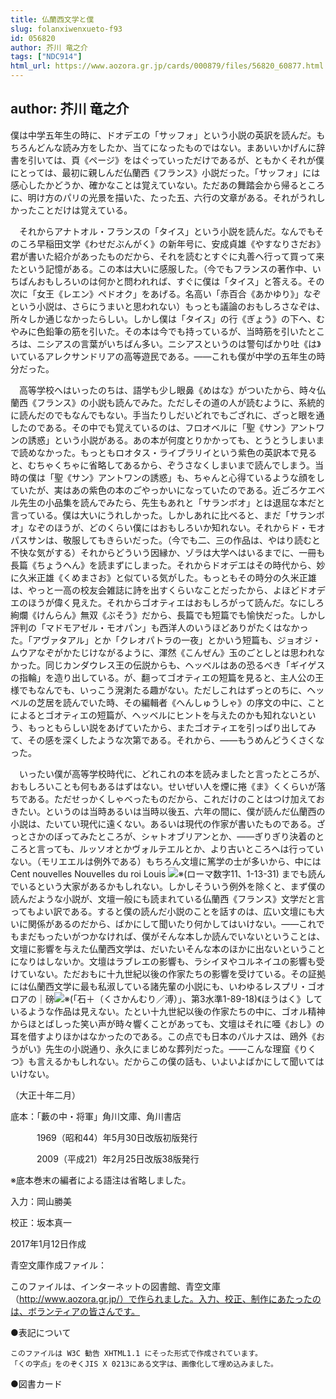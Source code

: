 ```yaml
---
title: 仏蘭西文学と僕
slug: folanxiwenxueto-f93
id: 056820
author: 芥川 竜之介
tags: ["NDC914"]
html_url: https://www.aozora.gr.jp/cards/000879/files/56820_60877.html
---
```


## author: 芥川 竜之介

僕は中学五年生の時に、ドオデエの「サッフォ」という小説の英訳を読んだ。もちろんどんな読み方をしたか、当てになったものではない。まあいいかげんに辞書を引いては、頁《ページ》をはぐっていっただけであるが、ともかくそれが僕にとっては、最初に親しんだ仏蘭西《フランス》小説だった。「サッフォ」には感心したかどうか、確かなことは覚えていない。ただあの舞踏会から帰るところに、明け方のパリの光景を描いた、たった五、六行の文章がある。それがうれしかったことだけは覚えている。

　それからアナトオル・フランスの「タイス」という小説を読んだ。なんでもそのころ早稲田文学《わせだぶんがく》の新年号に、安成貞雄《やすなりさだお》君が書いた紹介があったものだから、それを読むとすぐに丸善へ行って買って来たという記憶がある。この本は大いに感服した。（今でもフランスの著作中、いちばんおもしろいのは何かと問われれば、すぐに僕は「タイス」と答える。その次に「女王《レエン》ペドオク」をあげる。名高い「赤百合《あかゆり》」なぞという小説は、さらにうまいと思われない）もっとも議論のおもしろさなぞは、所々しか通じなかったらしい。しかし僕は「タイス」の行《ぎょう》の下へ、むやみに色鉛筆の筋を引いた。その本は今でも持っているが、当時筋を引いたところは、ニシアスの言葉がいちばん多い。ニシアスというのは警句ばかり吐《は》いているアレクサンドリアの高等遊民である。――これも僕が中学の五年生の時分だった。

　高等学校へはいったのちは、語学も少し眼鼻《めはな》がついたから、時々仏蘭西《フランス》の小説も読んでみた。ただしその道の人が読むように、系統的に読んだのでもなんでもない。手当たりしだいどれでもござれに、ざっと眼を通したのである。その中でも覚えているのは、フロオベルに「聖《サン》アントワンの誘惑」という小説がある。あの本が何度とりかかっても、とうとうしまいまで読めなかった。もっともロオタス・ライブラリイという紫色の英訳本で見ると、むちゃくちゃに省略してあるから、ぞうさなくしまいまで読んでしまう。当時の僕は「聖《サン》アントワンの誘惑」も、ちゃんと心得ているような顔をしていたが、実はあの紫色の本のごやっかいになっていたのである。近ごろケエベル先生の小品集を読んでみたら、先生もあれと「サランボオ」とは退屈な本だと言っている。僕は大いにうれしかった。しかしあれに比べると、まだ「サランボオ」なぞのほうが、どのくらい僕にはおもしろいか知れない。それからド・モオパスサンは、敬服してもきらいだった。（今でも二、三の作品は、やはり読むと不快な気がする）それからどういう因縁か、ゾラは大学へはいるまでに、一冊も長篇《ちょうへん》を読まずにしまった。それからドオデエはその時代から、妙に久米正雄《くめまさお》と似ている気がした。もっともその時分の久米正雄は、やっと一高の校友会雑誌に詩を出すくらいなことだったから、よほどドオデエのほうが偉く見えた。それからゴオティエはおもしろがって読んだ。なにしろ絢爛《けんらん》無双《ぶそう》だから、長篇でも短篇でも愉快だった。しかし評判の「マドモアゼル・モオパン」も西洋人のいうほどありがたくはなかった。「アヴァタアル」とか「クレオパトラの一夜」とかいう短篇も、ジョオジ・ムウアなぞがかたじけながるように、渾然《こんぜん》玉のごとしとは思われなかった。同じカンダウレス王の伝説からも、ヘッベルはあの恐るべき「ギイゲスの指輪」を造り出している。が、翻ってゴオティエの短篇を見ると、主人公の王様でもなんでも、いっこう溌溂たる趣がない。ただしこれはずっとのちに、ヘッベルの芝居を読んでいた時、その編輯者《へんしゅうしゃ》の序文の中に、ことによるとゴオティエの短篇が、ヘッベルにヒントを与えたのかも知れないという、もっともらしい説をあげていたから、またゴオティエを引っぱり出してみて、その感を深くしたような次第である。それから、――もうめんどうくさくなった。

　いったい僕が高等学校時代に、どれこれの本を読みましたと言ったところが、おもしろいことも何もあるはずはない。せいぜい人を煙に捲《ま》くくらいが落ちである。ただせっかくしゃべったものだから、これだけのことはつけ加えておきたい。というのは当時あるいは当時以後五、六年の間に、僕が読んだ仏蘭西の小説は、たいてい現代に遠くない。あるいは現代の作家が書いたものである。ざっとさかのぼってみたところが、シャトオブリアンとか、――ぎりぎり決着のところと言っても、ルッソオとかヴォルテエルとか、より古いところへは行っていない。（モリエエルは例外である）もちろん文壇に篤学の士が多いから、中には Cent nouvelles Nouvelles du roi Louis ![※(ローマ数字11、1-13-31)](https://www.aozora.gr.jp/cards/000879/files/../../../gaiji/1-13/1-13-31.png) までも読んでいるという大家があるかもしれない。しかしそういう例外を除くと、まず僕の読んだような小説が、文壇一般にも読まれている仏蘭西《フランス》文学だと言ってもよい訳である。すると僕の読んだ小説のことを話すのは、広い文壇にも大いに関係があるのだから、ばかにして聞いたり何かしてはいけない。――これでもまだもったいがつかなければ、僕がそんな本しか読んでいないということは、文壇に影響を与えた仏蘭西文学は、だいたいそんな本のほかに出ないということになりはしないか。文壇はラブレエの影響も、ラシイヌやコルネイユの影響も受けていない。ただおもに十九世紀以後の作家たちの影響を受けている。その証拠には仏蘭西文学に最も私淑している諸先輩の小説にも、いわゆるレスプリ・ゴオロアの｜磅![※(「石＋（くさかんむり／溥）」、第3水準1-89-18)](https://www.aozora.gr.jp/cards/000879/files/../../../gaiji/1-89/1-89-18.png)《ほうはく》しているような作品は見えない。たとい十九世紀以後の作家たちの中に、ゴオル精神からほとばしった笑い声が時々響くことがあっても、文壇はそれに唖《おし》の耳を借すよりほかはなかったのである。この点でも日本のパルナスは、鴎外《おうがい》先生の小説通り、永久にまじめな葬列だった。――こんな理窟《りくつ》も言えるかもしれない。だからこの僕の話も、いよいよばかにして聞いてはいけない。

（大正十年二月）













底本：「藪の中・将軍」角川文庫、角川書店

　　　1969（昭和44）年5月30日改版初版発行

　　　2009（平成21）年2月25日改版38版発行

※底本巻末の編者による語注は省略しました。

入力：岡山勝美

校正：坂本真一

2017年1月12日作成

青空文庫作成ファイル：

このファイルは、インターネットの図書館、青空文庫（http://www.aozora.gr.jp/）で作られました。入力、校正、制作にあたったのは、ボランティアの皆さんです。











●表記について


	このファイルは W3C 勧告 XHTML1.1 にそった形式で作成されています。
	「くの字点」をのぞくJIS X 0213にある文字は、画像化して埋め込みました。







●図書カード